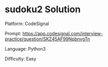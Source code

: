 # sudoku2 Solution

Platform: CodeSignal

Prompt: https://app.codesignal.com/interview-practice/question/SKZ45AF99NpbnvgTn

Language: Python3

Difficulty: Easy
